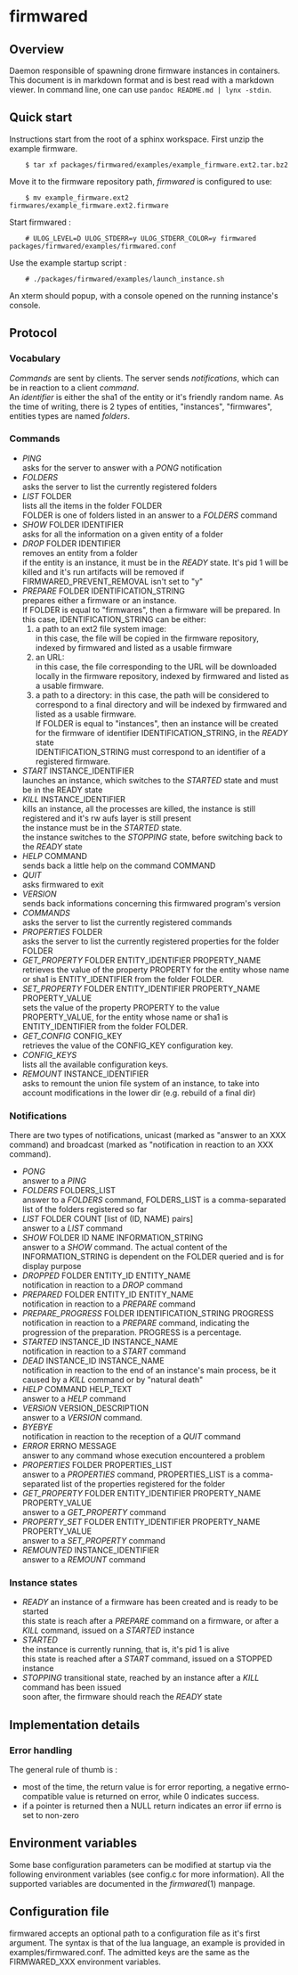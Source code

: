 # firmwared

## Overview

Daemon responsible of spawning drone firmware instances in containers.  
This document is in markdown format and is best read with a markdown viewer. In
command line, one can use `pandoc README.md | lynx -stdin`.

## Quick start

Instructions start from the root of a sphinx workspace. First unzip the example
firmware.

        $ tar xf packages/firmwared/examples/example_firmware.ext2.tar.bz2

Move it to the firmware repository path, *firmwared* is configured to use:

        $ mv example_firmware.ext2 firmwares/example_firmware.ext2.firmware

Start firmwared :

        # ULOG_LEVEL=D ULOG_STDERR=y ULOG_STDERR_COLOR=y firmwared packages/firmwared/examples/firmwared.conf

Use the example startup script :

        # ./packages/firmwared/examples/launch_instance.sh

An xterm should popup, with a console opened on the running instance's console.

## Protocol

### Vocabulary

*Commands* are sent by clients.  The server sends *notifications*, which can be
in reaction to a client *command*.  
An *identifier* is either the sha1 of the entity or it's friendly random name.
As the time of writing, there is 2 types of entities, "instances", "firmwares",
entities types are named *folders*.

### Commands

* *PING*  
  asks for the server to answer with a *PONG* notification
* *FOLDERS*  
  asks the server to list the currently registered folders
* *LIST* FOLDER  
  lists all the items in the folder FOLDER  
  FOLDER is one of folders listed in an answer to a *FOLDERS* command
* *SHOW* FOLDER IDENTIFIER  
  asks for all the information on a given entity of a folder
* *DROP* FOLDER IDENTIFIER  
  removes an entity from a folder  
  if the entity is an instance, it must be in the *READY* state. It's pid 1 will
  be killed and it's run artifacts will be removed if
  FIRMWARED\_PREVENT\_REMOVAL isn't set to "y"
* *PREPARE* FOLDER IDENTIFICATION\_STRING  
  prepares either a firmware or an instance.  
  If FOLDER is equal to "firmwares", then a firmware will be prepared.
  In this case, IDENTIFICATION\_STRING can be either:
   1. a path to an ext2 file system image:  
     in this case, the file will be copied in the firmware repository, indexed
     by firmwared and listed as a usable firmware
   1. an URL:  
     in this case, the file corresponding to the URL will be downloaded locally
     in the firmware repository, indexed by firmwared and listed as a usable
     firmware.
   1. a path to a directory:
     in this case, the path will be considered to correspond to a final
     directory and will be indexed by firmwared and listed as a usable
     firmware.  
  If FOLDER is equal to "instances", then an instance will be created for the 
  firmware of identifier IDENTIFICATION\_STRING, in the *READY* state  
  IDENTIFICATION\_STRING must correspond to an identifier of a registered
  firmware.
* *START* INSTANCE\_IDENTIFIER  
  launches an instance, which switches to the *STARTED* state and must be in the
  READY state
* *KILL* INSTANCE\_IDENTIFIER  
  kills an instance, all the processes are killed, the instance is still
  registered and it's rw aufs layer is still present  
  the instance must be in the *STARTED* state.  
  the instance switches to the *STOPPING* state, before switching back to the
  *READY* state
* *HELP* COMMAND  
  sends back a little help on the command COMMAND
* *QUIT*  
  asks firmwared to exit
* *VERSION*  
  sends back informations concerning this firmwared program's version
* *COMMANDS*  
  asks the server to list the currently registered commands
* *PROPERTIES* FOLDER  
  asks the server to list the currently registered properties for the folder
  FOLDER
* *GET\_PROPERTY* FOLDER ENTITY\_IDENTIFIER PROPERTY\_NAME  
  retrieves the value of the property PROPERTY for the entity whose name or sha1
  is ENTITY\_IDENTIFIER from the folder FOLDER.
* *SET\_PROPERTY* FOLDER ENTITY\_IDENTIFIER PROPERTY\_NAME PROPERTY\_VALUE  
  sets the value of the property PROPERTY to the value PROPERTY\_VALUE, for the
  entity whose name or sha1 is ENTITY\_IDENTIFIER from the folder FOLDER.
* *GET_CONFIG* CONFIG_KEY  
  retrieves the value of the CONFIG_KEY configuration key.
* *CONFIG_KEYS*  
  lists all the available configuration keys.
* *REMOUNT* INSTANCE\_IDENTIFIER  
  asks to remount the union file system of an instance, to take into account
  modifications in the lower dir (e.g. rebuild of a final dir)

### Notifications

There are two types of notifications, unicast (marked as "answer to an XXX
command) and broadcast (marked as "notification in reaction to an XXX command).

* *PONG*  
  answer to a *PING*
* *FOLDERS* FOLDERS\_LIST  
  answer to a *FOLDERS* command, FOLDERS\_LIST is a comma-separated list of the
  folders registered so far
* *LIST* FOLDER COUNT [list of (ID, NAME) pairs]  
  answer to a *LIST* command
* *SHOW* FOLDER ID NAME INFORMATION\_STRING  
  answer to a *SHOW* command. The actual content of the INFORMATION\_STRING is
  dependent on the FOLDER queried and is for display purpose
* *DROPPED* FOLDER ENTITY\_ID ENTITY\_NAME  
  notification in reaction to a *DROP* command
* *PREPARED* FOLDER ENTITY\_ID ENTITY\_NAME  
  notification in reaction to a *PREPARE* command
* *PREPARE\_PROGRESS* FOLDER IDENTIFICATION\_STRING PROGRESS  
  notification in reaction to a *PREPARE* command, indicating the progression of
  the preparation. PROGRESS is a percentage.
* *STARTED* INSTANCE\_ID INSTANCE\_NAME  
  notification in reaction to a *START* command
* *DEAD* INSTANCE\_ID INSTANCE\_NAME  
  notification in reaction to the end of an instance's main process, be it
  caused by a *KILL* command or by "natural death"
* *HELP* COMMAND HELP\_TEXT  
  answer to a *HELP* command
* *VERSION* VERSION\_DESCRIPTION  
  answer to a *VERSION* command.
* *BYEBYE*  
  notification in reaction to the reception of a *QUIT* command
* *ERROR* ERRNO MESSAGE  
  answer to any command whose execution encountered a problem
* *PROPERTIES* FOLDER PROPERTIES\_LIST  
  answer to a *PROPERTIES* command, PROPERTIES\_LIST is a comma-separated list
  of the properties registered for the folder
* *GET\_PROPERTY* FOLDER ENTITY\_IDENTIFIER PROPERTY\_NAME PROPERTY\_VALUE  
  answer to a *GET\_PROPERTY* command
* *PROPERTY\_SET* FOLDER ENTITY\_IDENTIFIER PROPERTY\_NAME PROPERTY\_VALUE  
  answer to a *SET\_PROPERTY* command
* *REMOUNTED* INSTANCE\_IDENTIFIER  
  answer to a *REMOUNT* command

### Instance states

* *READY*
  an instance of a firmware has been created and is ready to be started  
  this state is reach after a *PREPARE* command on a firmware, or after a *KILL*
  command, issued on a *STARTED* instance
* *STARTED*  
  the instance is currently running, that is, it's pid 1 is alive  
  this state is reached after a *START* command, issued on a STOPPED instance
* *STOPPING*
  transitional state, reached by an instance after a *KILL* command has been
  issued  
  soon after, the firmware should reach the *READY* state

## Implementation details

### Error handling

The general rule of thumb is :

 * most of the time, the return value is for error reporting, a negative errno-
 compatible value is returned on error, while 0 indicates success.
 * if a pointer is returned then a NULL return indicates an error iif errno is
 set to non-zero

## Environment variables

Some base configuration parameters can be modified at startup via the following
environment variables (see config.c for more information). All the supported
variables are documented in the *firmwared*(1) manpage.

## Configuration file

firmwared accepts an optional path to a configuration file as it's first
argument. The syntax is that of the lua language, an example is provided in
examples/firmwared.conf. The admitted keys are the same as the FIRMWARED_XXX
environment variables.
